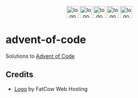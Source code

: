 <div align="center">
    <img src="https://cdn3.iconfinder.com/data/icons/fatcow/32/asterisk_yellow.png" alt="logo" height="32">
    <img src="https://cdn3.iconfinder.com/data/icons/fatcow/32/asterisk_yellow.png" alt="logo" height="32">
    <img src="https://cdn3.iconfinder.com/data/icons/fatcow/32/asterisk_yellow.png" alt="logo" height="32">
    <img src="https://cdn3.iconfinder.com/data/icons/fatcow/32/asterisk_yellow.png" alt="logo" height="32">
    <img src="https://cdn3.iconfinder.com/data/icons/fatcow/32/asterisk_yellow.png" alt="logo" height="32">
</div>

# advent-of-code

Solutions to [Advent of Code](https://adventofcode.com)

## Credits

- [Logo][1] by FatCow Web Hosting

[1]: https://www.iconfinder.com/icons/35698/asterisk_yellow_icon
